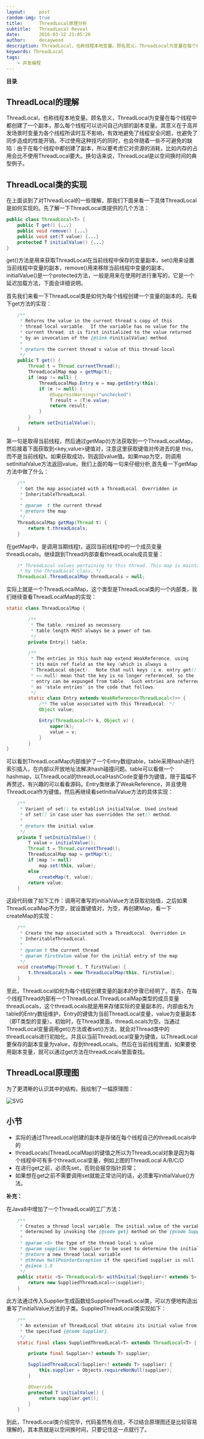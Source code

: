 ```yaml
---
layout:     post
random-img: true
title:      ThreadLocal原理分析
subtitle:   ThreadLocal Reveal
date:       2016-03-12 21:05:26
author:     decaywood
description: ThreadLocal，也称线程本地变量。顾名思义，ThreadLocal为变量在每个线程中都创建了一个副本，那么每个线程可以访问自己内部的副本变量。其意义在于高并发场景时变量为各个线程所读时互不影响，有效地避免了线程安全问题，也避免了同步造成的性能开销。
keywords: ThreadLocal
tags:
    - 并发编程
---
```


<b id="toc">目录</b>

## ThreadLocal的理解

ThreadLocal，也称线程本地变量。顾名思义，ThreadLocal为变量在每个线程中都创建了一个副本，那么每个线程可以访问自己内部的副本变量。其意义在于高并发场景时变量为各个线程所读时互不影响，有效地避免了线程安全问题，也避免了同步造成的性能开销。不过使用这种技巧的同时，也会伴随着一些不可避免的缺陷：由于在每个线程中都创建了副本，所以要考虑它对资源的消耗，比如内存的占用会比不使用ThreadLocal要大。换句话来说，ThreadLocal是以空间换时间的典型例子。

## ThreadLocal类的实现

在上面谈到了对ThreadLocal的一些理解，那我们下面来看一下具体ThreadLocal是如何实现的。先了解一下ThreadLocal类提供的几个方法：

```java
public class ThreadLocal<T> {
	public T get() {...}
	public void remove() {...}
	public void set(T value) {...}
	protected T initialValue() {...}
}
```

get()方法是用来获取ThreadLocal在当前线程中保存的变量副本，set()用来设置当前线程中变量的副本，remove()用来移除当前线程中变量的副本，initialValue()是一个protected方法，一般是用来在使用时进行重写的，它是一个延迟加载方法，下面会详细说明。

首先我们来看一下ThreadLocal类是如何为每个线程创建一个变量的副本的。先看下get方法的实现：

```java
    /**
     * Returns the value in the current thread's copy of this
     * thread-local variable.  If the variable has no value for the
     * current thread, it is first initialized to the value returned
     * by an invocation of the {@link #initialValue} method.
     *
     * @return the current thread's value of this thread-local
     */
    public T get() {
        Thread t = Thread.currentThread();
        ThreadLocalMap map = getMap(t);
        if (map != null) {
            ThreadLocalMap.Entry e = map.getEntry(this);
            if (e != null) {
                @SuppressWarnings("unchecked")
                T result = (T)e.value;
                return result;
            }
        }
        return setInitialValue();
    }
```

第一句是取得当前线程，然后通过getMap(t)方法获取到一个ThreadLocalMap，然后接着下面获取到<key,value>键值对，注意这里获取键值对传进去的是 this，而不是当前线程t。如果获取成功，则返回value值。如果map为空，则调用setInitialValue方法返回value。我们上面的每一句来仔细分析,首先看一下getMap方法中做了什么：

```java
    /**
     * Get the map associated with a ThreadLocal. Overridden in
     * InheritableThreadLocal.
     *
     * @param  t the current thread
     * @return the map
     */
    ThreadLocalMap getMap(Thread t) {
        return t.threadLocals;
    }
```

在getMap中，是调用当期线程t，返回当前线程t中的一个成员变量threadLocals。继续跳到Thread内部查看threadLocals成员变量：

```java
    /* ThreadLocal values pertaining to this thread. This map is maintained
     * by the ThreadLocal class. */
    ThreadLocal.ThreadLocalMap threadLocals = null;
```
实际上就是一个ThreadLocalMap，这个类型是ThreadLocal类的一个内部类，我们继续查看ThreadLocalMap的实现：

```java
static class ThreadLocalMap {

        /**
         * The table, resized as necessary.
         * table.length MUST always be a power of two.
         */
        private Entry[] table;

        /**
         * The entries in this hash map extend WeakReference, using
         * its main ref field as the key (which is always a
         * ThreadLocal object).  Note that null keys (i.e. entry.get()
         * == null) mean that the key is no longer referenced, so the
         * entry can be expunged from table.  Such entries are referred to
         * as "stale entries" in the code that follows.
         */
        static class Entry extends WeakReference<ThreadLocal<?>> {
            /** The value associated with this ThreadLocal. */
            Object value;

            Entry(ThreadLocal<?> k, Object v) {
                super(k);
                value = v;
            }
        }
}
```

可以看到ThreadLocalMap内部维护了一个Entry数组table，table采用hash进行索引插入，在内部以开放地址法解决hash碰撞问题。table可以看做一个hashmap，以ThreadLocal的threadLocalHashCode变量作为键值，限于篇幅不再赘述，有兴趣的可以看看源码。Entry类继承了WeakReference，并且使用ThreadLocal作为键值。然后再继续看setInitialValue方法的具体实现：

```java
    /**
     * Variant of set() to establish initialValue. Used instead
     * of set() in case user has overridden the set() method.
     *
     * @return the initial value
     */
    private T setInitialValue() {
        T value = initialValue();
        Thread t = Thread.currentThread();
        ThreadLocalMap map = getMap(t);
        if (map != null)
            map.set(this, value);
        else
            createMap(t, value);
        return value;
    }
```

这段代码做了如下工作：调用可重写的initialValue方法获取初始值，之后如果ThreadLocalMap不为空，就设置键值对，为空，再创建Map，看一下createMap的实现：

```java
    /**
     * Create the map associated with a ThreadLocal. Overridden in
     * InheritableThreadLocal.
     *
     * @param t the current thread
     * @param firstValue value for the initial entry of the map
     */
    void createMap(Thread t, T firstValue) {
        t.threadLocals = new ThreadLocalMap(this, firstValue);
    }
```

至此，ThreadLocal如何为每个线程创建变量的副本的步骤已经明了。首先，在每个线程Thread内部有一个ThreadLocal.ThreadLocalMap类型的成员变量threadLocals，这个threadLocals就是用来存储实际的变量副本的，内部由名为table的Entry数组维护，Entry的键值为当前ThreadLocal变量，value为变量副本（即T类型的变量）。初始时，在Thread里面，threadLocals为空，当通过ThreadLocal变量调用get()方法或者set()方法，就会对Thread类中的threadLocals进行初始化，并且以当前ThreadLocal变量为键值，以ThreadLocal要保存的副本变量为value，存到threadLocals。然后在当前线程里面，如果要使用副本变量，就可以通过get方法在threadLocals里面查找。

## ThreadLocal原理图

为了更清晰的认识其中的结构，我绘制了一幅原理图：

<img src="{{site.cdnurl}}/img/post/2016/ThreadLocal.svg" alt="SVG" style="background-color:white">

## 小节

* 实际的通过ThreadLocal创建的副本是存储在每个线程自己的threadLocals中的
* threadLocals(ThreadLocalMap)的键值之所以为ThreadLocal对象是因为每个线程中可有多个threadLocal变量，例如上图的ThreadLocal A/B/C/D
* 在进行get之前，必须先set，否则会报空指针异常；
* 如果想在get之前不需要调用set就能正常访问的话，必须重写initialValue()方法。

**补充：**

在Java8中增加了一个ThreadLocal的工厂方法：

```java
    /**
     * Creates a thread local variable. The initial value of the variable is
     * determined by invoking the {@code get} method on the {@code Supplier}.
     *
     * @param <S> the type of the thread local's value
     * @param supplier the supplier to be used to determine the initial value
     * @return a new thread local variable
     * @throws NullPointerException if the specified supplier is null
     * @since 1.8
     */
    public static <S> ThreadLocal<S> withInitial(Supplier<? extends S> supplier) {
        return new SuppliedThreadLocal<>(supplier);
    }
```

此方法通过传入Supplier生成函数给SuppliedThreadLocal类，可以方便地构造出重写了initialValue方法的子类。SuppliedThreadLocal类实现如下：

```java
    /**
     * An extension of ThreadLocal that obtains its initial value from
     * the specified {@code Supplier}.
     */
    static final class SuppliedThreadLocal<T> extends ThreadLocal<T> {

        private final Supplier<? extends T> supplier;

        SuppliedThreadLocal(Supplier<? extends T> supplier) {
            this.supplier = Objects.requireNonNull(supplier);
        }

        @Override
        protected T initialValue() {
            return supplier.get();
        }
    }
```

到此，ThreadLocal类介绍完毕，代码虽然有点绕，不过结合原理图还是比较容易理解的，其本质就是以空间换时间，只要记住这一点就行了。
